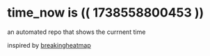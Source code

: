 # time_now is (( 1738558800453 ))

an automated repo that shows the currnent time

inspired by [breakingheatmap](https://github.com/breakingheatmap/breakingheatmap)